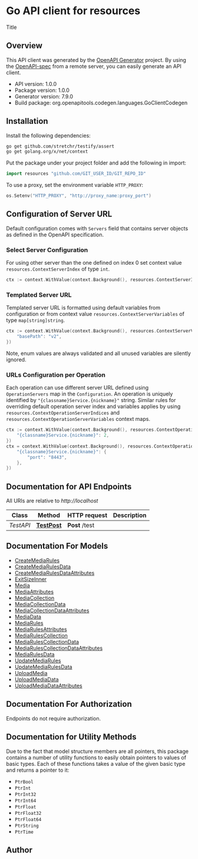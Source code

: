 # Go API client for resources

Title

## Overview
This API client was generated by the [OpenAPI Generator](https://openapi-generator.tech) project.  By using the [OpenAPI-spec](https://www.openapis.org/) from a remote server, you can easily generate an API client.

- API version: 1.0.0
- Package version: 1.0.0
- Generator version: 7.9.0
- Build package: org.openapitools.codegen.languages.GoClientCodegen

## Installation

Install the following dependencies:

```sh
go get github.com/stretchr/testify/assert
go get golang.org/x/net/context
```

Put the package under your project folder and add the following in import:

```go
import resources "github.com/GIT_USER_ID/GIT_REPO_ID"
```

To use a proxy, set the environment variable `HTTP_PROXY`:

```go
os.Setenv("HTTP_PROXY", "http://proxy_name:proxy_port")
```

## Configuration of Server URL

Default configuration comes with `Servers` field that contains server objects as defined in the OpenAPI specification.

### Select Server Configuration

For using other server than the one defined on index 0 set context value `resources.ContextServerIndex` of type `int`.

```go
ctx := context.WithValue(context.Background(), resources.ContextServerIndex, 1)
```

### Templated Server URL

Templated server URL is formatted using default variables from configuration or from context value `resources.ContextServerVariables` of type `map[string]string`.

```go
ctx := context.WithValue(context.Background(), resources.ContextServerVariables, map[string]string{
	"basePath": "v2",
})
```

Note, enum values are always validated and all unused variables are silently ignored.

### URLs Configuration per Operation

Each operation can use different server URL defined using `OperationServers` map in the `Configuration`.
An operation is uniquely identified by `"{classname}Service.{nickname}"` string.
Similar rules for overriding default operation server index and variables applies by using `resources.ContextOperationServerIndices` and `resources.ContextOperationServerVariables` context maps.

```go
ctx := context.WithValue(context.Background(), resources.ContextOperationServerIndices, map[string]int{
	"{classname}Service.{nickname}": 2,
})
ctx = context.WithValue(context.Background(), resources.ContextOperationServerVariables, map[string]map[string]string{
	"{classname}Service.{nickname}": {
		"port": "8443",
	},
})
```

## Documentation for API Endpoints

All URIs are relative to *http://localhost*

Class | Method | HTTP request | Description
------------ | ------------- | ------------- | -------------
*TestAPI* | [**TestPost**](docs/TestAPI.md#testpost) | **Post** /test | 


## Documentation For Models

 - [CreateMediaRules](docs/CreateMediaRules.md)
 - [CreateMediaRulesData](docs/CreateMediaRulesData.md)
 - [CreateMediaRulesDataAttributes](docs/CreateMediaRulesDataAttributes.md)
 - [ExitSizeInner](docs/ExitSizeInner.md)
 - [Media](docs/Media.md)
 - [MediaAttributes](docs/MediaAttributes.md)
 - [MediaCollection](docs/MediaCollection.md)
 - [MediaCollectionData](docs/MediaCollectionData.md)
 - [MediaCollectionDataAttributes](docs/MediaCollectionDataAttributes.md)
 - [MediaData](docs/MediaData.md)
 - [MediaRules](docs/MediaRules.md)
 - [MediaRulesAttributes](docs/MediaRulesAttributes.md)
 - [MediaRulesCollection](docs/MediaRulesCollection.md)
 - [MediaRulesCollectionData](docs/MediaRulesCollectionData.md)
 - [MediaRulesCollectionDataAttributes](docs/MediaRulesCollectionDataAttributes.md)
 - [MediaRulesData](docs/MediaRulesData.md)
 - [UpdateMediaRules](docs/UpdateMediaRules.md)
 - [UpdateMediaRulesData](docs/UpdateMediaRulesData.md)
 - [UploadMedia](docs/UploadMedia.md)
 - [UploadMediaData](docs/UploadMediaData.md)
 - [UploadMediaDataAttributes](docs/UploadMediaDataAttributes.md)


## Documentation For Authorization

Endpoints do not require authorization.


## Documentation for Utility Methods

Due to the fact that model structure members are all pointers, this package contains
a number of utility functions to easily obtain pointers to values of basic types.
Each of these functions takes a value of the given basic type and returns a pointer to it:

* `PtrBool`
* `PtrInt`
* `PtrInt32`
* `PtrInt64`
* `PtrFloat`
* `PtrFloat32`
* `PtrFloat64`
* `PtrString`
* `PtrTime`

## Author



